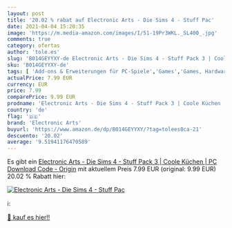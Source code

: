 ```yaml
---
layout: post
title: '20.02 % rabat auf Electronic Arts - Die Sims 4 - Stuff Pac'
date: 2021-04-04 15:20:35
image: 'https://m.media-amazon.com/images/I/51-19Pr3WKL._SL400_.jpg'
comments: true
category: ofertas
author: 'tole.es'
slug: 'B014GEYYXY-de Electronic Arts - Die Sims 4 - Stuff Pack 3 | Coole Küchen...'
sku: 'B014GEYYXY-de'
tags: [ 'Add-ons & Erweiterungen für PC-Spiele','Games','Games, Hardware & Zubehör für PC','Herunterladbare Inhalte für PC','electronic arts', ]
actualPrice: 7.99 EUR
currency: EUR
price: 7.99
comparePrice: 9.99 EUR
prodname: 'Electronic Arts - Die Sims 4 - Stuff Pack 3 | Coole Küchen | PC Download Code - Origin'
country: 'de'
flag: '🇩🇪'
brand: 'Electronic Arts'
buyurl: 'https://www.amazon.de/dp/B014GEYYXY/?tag=tolees0ca-21'
descuento: '20.02'
average: '9.51941176470589'
---
```


Es gibt ein [Electronic Arts - Die Sims 4 - Stuff Pack 3 | Coole Küchen | PC Download Code - Origin](https://www.amazon.de/dp/B014GEYYXY/?tag=tolees0ca-21) mit aktuellem Preis 7.99 EUR (original: 9.99 EUR) 20.02 % Rabatt hier:

[![Electronic Arts - Die Sims 4 - Stuff Pac](https://m.media-amazon.com/images/I/51-19Pr3WKL._SL400_.jpg)](https://www.amazon.de/dp/B014GEYYXY/?tag=tolees0ca-21)

ℹ️:


[🛒 kauf es hier!!](https://www.amazon.de/dp/B014GEYYXY/?tag=tolees0ca-21)
